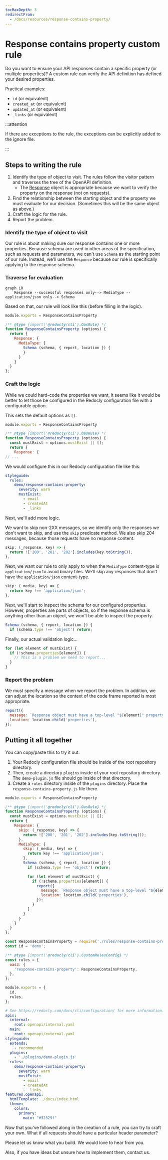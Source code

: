 ```yaml
---
tocMaxDepth: 3
redirectFrom:
  - /docs/resources/response-contains-property/
---
```

# Response contains property custom rule

Do you want to ensure your API responses contain a specific property (or multiple properties)?
A custom rule can verify the API definition has defined your desired properties.

Practical examples:

- `id` (or equivalent)
- `created_at` (or equivalent)
- `updated_at` (or equivalent)
- `_links` (or equivalent)

:::attention

If there are exceptions to the rule, the exceptions can be explicitly added to the ignore file.

:::

## Steps to writing the rule

1. Identify the type of object to visit. The rules follow the visitor pattern and traverses the tree of the OpenAPI definition.
    - The [Response](https://github.com/Redocly/redocly-cli/tree/master/packages/core/src/types) object is appropriate because we want to verify the property on the response (not on requests).
1. Find the relationship between the starting object and the property we must evaluate for our decision. (Sometimes this will be the same object as above.)
1. Craft the logic for the rule.
1. Report the problem.

### Identify the type of object to visit

Our rule is about making sure our response contains one or more properties.
Because schema are used in other areas of the specification, such as requests and parameters, we can't use `Schema` as the starting point of our rule.
Instead, we'll use the `Response` because our rule is specifically applying to the response schema.

### Traverse for evaluation

```mermaid
graph LR
    Response --successful responses only--> MediaType --application/json only--> Schema
```

Based on that, our rule will look like this (before filling in the logic).

```js
module.exports = ResponseContainsProperty

/** @type {import('@redocly/cli').OasRule} */
function ResponseContainsProperty (options) {
  return {
    Response: {
      MediaType: {
        Schema (schema, { report, location }) {
        }
      }
    }
  }
};
```

### Craft the logic

While we could hard-code the properties we want, it seems like it would be better to let those be configured in the Redocly configuration file with a configurable option.

This sets the default options as `[]`.

```js
module.exports = ResponseContainsProperty

/** @type {import('@redocly/cli').OasRule} */
function ResponseContainsProperty (options) {
  const mustExist = options.mustExist || [];
  return {
    Response: {
// ...
```

We would configure this in our Redocly configuration file like this:

```yaml
styleguide:
  rules:
    demo/response-contains-property:
      severity: warn
      mustExist:
        - email
        - createdAt
        - _links
```

Next, we'll add more logic.

We want to skip non-2XX messages, so we identify only the responses we don't want to skip, and use the `skip` predicate method.
We also skip 204 messages, because those requests have no response content.

```js
skip: (_response, key) => {
  return !['200', '201', '202'].includes(key.toString());
},
```

Next, we want our rule to only apply to when the `MediaType` content-type is `application/json` to avoid binary files.
We'll skip any responses that don't have the `application/json` content-type.

```js
skip: (_media, key) => {
  return key !== 'application/json';
},
```
Next, we'll start to inspect the schema for our configured properties.
However, properties are parts of objects, so if the response schema is anything other than an object, we won't be able to inspect the property.

```js
Schema (schema, { report, location }) {
  if (schema.type !== 'object') return;
```

Finally, our actual validation logic...

```js
for (let element of mustExist) {
  if (!schema.properties[element]) {
    // This is a problem we need to report...
  }
}
```

### Report the problem

We must specify a message when we report the problem.
In addition, we can adjust the location so the context of the code frame reported is most appropriate.

```js
report({
  message: `Response object must have a top-level "${element}" property.`,
  location: location.child('properties'),
});
```

## Putting it all together

You can copy/paste this to try it out.

1. Your Redocly configuration file should be inside of the root repository directory.
1. Then, create a directory `plugins` inside of your root repository directory.
  The `demo-plugin.js` file should go inside of that directory.
1. Create a `rules` directory inside of the `plugins` directory. Place the `response-contains-property.js` file there.

```js response-contains-property.js
module.exports = ResponseContainsProperty

/** @type {import('@redocly/cli').OasRule} */
function ResponseContainsProperty (options) {
  const mustExist = options.mustExist || [];
  return {
    Response: {
      skip: (_response, key) => {
        return !['200', '201', '202'].includes(key.toString());
      },
      MediaType: {
        skip: (_media, key) => {
          return key !== 'application/json';
        },
        Schema (schema, { report, location }) {
          if (schema.type !== 'object') return;

          for (let element of mustExist) {
            if (!schema.properties[element]) {
              report({
                message: `Response object must have a top-level "${element}" property.`,
                location: location.child('properties'),
              });
            }
          }
        }
      }
    }
  }
};
```

```js demo-plugin.js
const ResponseContainsProperty = require('./rules/response-contains-property');
const id = 'demo';

/** @type {import('@redocly/cli').CustomRulesConfig} */
const rules = {
  oas3: {
    'response-contains-property': ResponseContainsProperty,
  },
};

module.exports = {
  id,
  rules,
};
```

```yaml Configuration file
# See https://redocly.com/docs/cli/configuration/ for more information.
apis:
  internal:
    root: openapi/internal.yaml
  main:
    root: openapi/external.yaml
styleguide:
  extends:
    - recommended
  plugins:
    - './plugins/demo-plugin.js'
  rules:
    demo/response-contains-property:
      severity: warn
      mustExist:
        - email
        - createdAt
        - _links
features.openapi:
  htmlTemplate: ./docs/index.html
  theme:
    colors:
      primary:
        main: "#32329f"
```

Now that you've followed along in the creation of a rule, you can try to craft your own.
What if all requests should have a particular header parameter?

Please let us know what you build. We would love to hear from you.

Also, if you have ideas but unsure how to implement them, contact us.
